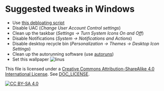 # Suggested tweaks in Windows

- Use [this debloating script](https://github.com/Sycnex/Windows10Debloater)
- Disable UAC (*Change User Account Control settings*)
- Clean up the taskbar (*Settings -> Turn System Icons On and Off*)
- Disable Notifications (*System -> Notifications and Actions*)
- Disable desktop recycle bin (*Personalization -> Themes -> Desktop Icon
  Settings*)
- Clean up the autorunning software (use
  [autoruns](https://docs.microsoft.com/en-us/sysinternals/downloads/autoruns))
- Set this wallpaper
![linus](https://i.imgur.com/LwYlpqn.png)

This file is licensed under a
[Creative Commons Attribution-ShareAlike 4.0 International License][cc-by-sa].
See [DOC_LICENSE](../DOC_LICENSE).

[![CC BY-SA 4.0][cc-by-sa-image]][cc-by-sa]

[cc-by-sa]: http://creativecommons.org/licenses/by-sa/4.0/
[cc-by-sa-image]: https://licensebuttons.net/l/by-sa/4.0/88x31.png
